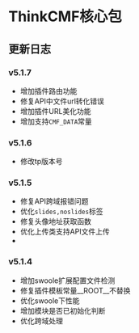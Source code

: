 # ThinkCMF核心包

## 更新日志
### v5.1.7
* 增加插件路由功能
* 修复API中文件url转化错误
* 增加插件URL美化功能
* 增加支持`CMF_DATA`常量

### v5.1.6
* 修改tp版本号

### v5.1.5
* 修复API跨域报错问题
* 优化`slides,noslides`标签
* 修复头像地址获取函数
* 优化上传类支持API文件上传
* 
### v5.1.4
* 增加swoole扩展配置文件检测
* 修复插件模板常量__ROOT__不替换
* 优化swoole下性能
* 增加模块是否已初始化判断
* 优化跨域处理


